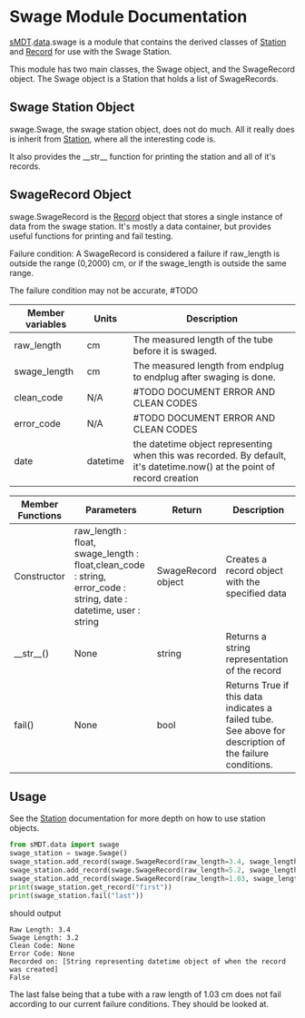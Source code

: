 Swage Module Documentation
==========================

[sMDT](sMDT.md).[data](data.md).swage is a module that contains the derived classes of [Station](station.md) and [Record](record.md) for use with the Swage Station. 

This module has two main classes, the Swage object, and the SwageRecord object. The Swage object is a Station that holds a list of SwageRecords.

Swage Station Object
--------------------
swage.Swage, the swage station object, does not do much. All it really does is inherit from [Station](station.md), where all the interesting code is. 

It also provides the \_\_str\_\_ function for printing the station and all of it's records.

SwageRecord Object
------------------
swage.SwageRecord is the [Record](record.md) object that stores a single instance of data from the swage station. 
It's mostly a data container, but provides useful functions for printing and fail testing. 

Failure condition: A SwageRecord is considered a failure if raw_length is outside the range (0,2000) cm, or if the swage_length is outside the same range.

The failure condition may not be accurate, #TODO

Member variables|Units|Description
---|---|---
raw_length | cm | The measured length of the tube before it is swaged. 
swage_length | cm| The measured length from endplug to endplug after swaging is done.
clean_code | N/A| #TODO DOCUMENT ERROR AND CLEAN CODES 
error_code | N/A| #TODO DOCUMENT ERROR AND CLEAN CODES 
date | datetime | the datetime object representing when this was recorded. By default, it's datetime.now() at the point of record creation

Member Functions|Parameters|Return|Description
---|---|---|---
Constructor|raw_length : float, swage_length : float,clean_code : string, error_code : string, date : datetime, user : string| SwageRecord object | Creates a record object with the specified data
\_\_str\_\_()|None|string|Returns a string representation of the record
fail()|None|bool|Returns True if this data indicates a failed tube. See above for description of the failure conditions.

Usage
-----
See the [Station](station.md) documentation for more depth on how to use station objects. 
```python
from sMDT.data import swage
swage_station = swage.Swage()                                                #instantiate swage station object
swage_station.add_record(swage.SwageRecord(raw_length=3.4, swage_length=3.2))#add 3 SwageRecords to the swage station
swage_station.add_record(swage.SwageRecord(raw_length=5.2, swage_length=8))
swage_station.add_record(swage.SwageRecord(raw_length=1.03, swage_length=5))
print(swage_station.get_record("first"))                                     #print the first SwageRecord
print(swage_station.fail("last"))                                            #print wether the tube fails based on the last record.
```
should output
```
Raw Length: 3.4
Swage Length: 3.2
Clean Code: None
Error Code: None
Recorded on: [String representing datetime object of when the record was created]
False
```
The last false being that a tube with a raw length of 1.03 cm does not fail according to our current failure conditions. They should be looked at.
